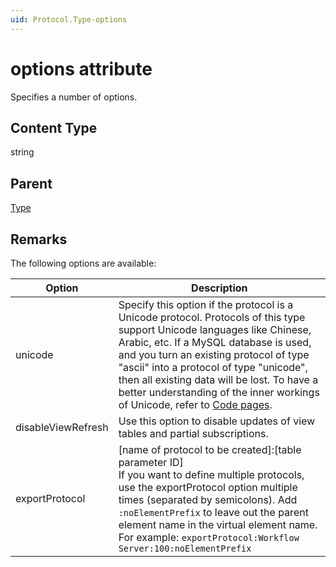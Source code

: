 ```yaml
---
uid: Protocol.Type-options
---
```


# options attribute

Specifies a number of options.

## Content Type

string

## Parent

[Type](xref:Protocol.Type)

## Remarks

The following options are available:

| Option | Description |
|--|--|
| unicode | Specify this option if the protocol is a Unicode protocol. Protocols of this type support Unicode languages like Chinese, Arabic, etc. If a MySQL database is used, and you turn an existing protocol of type "ascii" into a protocol of type "unicode", then all existing data will be lost. To have a better understanding of the inner workings of Unicode, refer to [Code pages](xref:AdvancedCodePages). |
| disableViewRefresh | Use this option to disable updates of view tables and partial subscriptions.<!-- RN 5137 --> |
| exportProtocol | [name of protocol to be created]:[table parameter ID] <br>If you want to define multiple protocols, use the exportProtocol option multiple times (separated by semicolons). Add `:noElementPrefix` to leave out the parent element name in the virtual element name.<br>For example: `exportProtocol:Workflow Server:100:noElementPrefix` |
